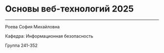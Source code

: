 # Основы веб-технологий 2025
---
Роева София Михайловна

Кафедра: Информационная безопасность

Группа 241-352
